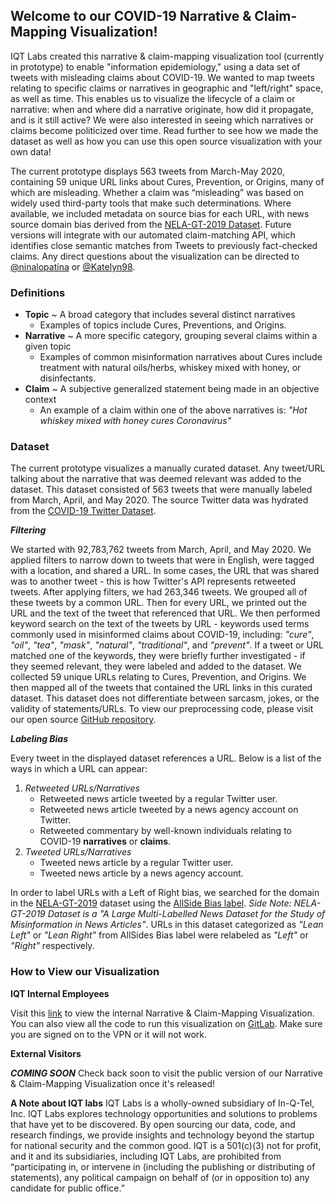 ## Welcome to our COVID-19 Narrative & Claim-Mapping Visualization!

IQT Labs created this narrative & claim-mapping visualization tool (currently in prototype) to enable "information epidemiology," using a data set of tweets with misleading claims about COVID-19. We wanted to map tweets relating to specific claims or narratives in geographic and "left/right" space, as well as time. This enables us to visualize the lifecycle of a claim or narrative: when and where did a narrative originate, how did it propagate, and is it still active? We were also interested in seeing which narratives or claims become politicized over time. Read further to see how we made the dataset as well as how you can use this open source visualization with your own data!

The current prototype displays 563 tweets from March-May 2020, containing 59 unique URL links about Cures, Prevention, or Origins, many of which are misleading. Whether a claim was “misleading” was based on widely used third-party tools that make such determinations. Where available, we included metadata on source bias for each URL, with news source domain bias derived from the [NELA-GT-2019 Dataset](https://dataverse.harvard.edu/dataset.xhtml?persistentId=doi:10.7910/DVN/O7FWPO). Future versions will integrate with our automated claim-matching API, which identifies close semantic matches from Tweets to previously fact-checked claims. Any direct questions about the visualization can be directed to [@ninalopatina](https://github.com/ninalopatina) or [@Katelyn98](https://github.com/katelyn98).

### Definitions

- **Topic** ~ A broad category that includes several distinct narratives
  - Examples of topics include Cures, Preventions, and Origins.
- **Narrative** ~ A more specific category, grouping several claims within a given topic
  - Examples of common misinformation narratives about Cures include treatment with natural oils/herbs, whiskey mixed with honey, or disinfectants. 
 - **Claim** ~ A subjective generalized statement being made in an objective context 
    - An example of a claim within one of the above narratives is: _"Hot whiskey mixed with honey cures Coronavirus"_

### Dataset

The current prototype visualizes a manually curated dataset. Any tweet/URL talking about the narrative that was deemed relevant was added to the dataset. This dataset consisted of 563 tweets that were manually labeled from March, April, and May 2020. The source Twitter data was hydrated from the [COVID-19 Twitter Dataset](https://github.com/echen102/COVID-19-TweetIDs). 

***Filtering***

We started with 92,783,762 tweets from March, April, and May 2020. We applied filters to narrow down to tweets that were in English, were tagged with a location, and shared a URL. In some cases, the URL that was shared was to another tweet - this is how Twitter's API represents retweeted tweets. After applying filters, we had 263,346 tweets. We grouped all of these tweets by a common URL. Then for every URL, we printed out the URL and the text of the tweet that referenced that URL. We then performed keyword search on the text of the tweets by URL - keywords used terms commonly used in misinformed claims about COVID-19, including: _"cure"_, _"oil"_, _"tea"_, _"mask"_, _"natural"_, _"traditional"_, and _"prevent"_. If a tweet or URL matched one of the keywords, they were briefly further investigated - if they seemed relevant, they were labeled and added to the dataset. We collected 59 unique URLs relating to Cures, Prevention, and Origins. We then mapped all of the tweets that contained the URL links in this curated dataset. This dataset does not differentiate between sarcasm, jokes, or the validity of statements/URLs. To view our preprocessing code, please visit our open source [GitHub repository](https://github.com/IQTLabs/ClaimMapping). 

***Labeling Bias***

Every tweet in the displayed dataset references a URL. Below is a list of the ways in which a URL can appear:  
1. *Retweeted URLs/Narratives*  
    * Retweeted news article tweeted by a regular Twitter user.  
    * Retweeted news article tweeted by a news agency account on Twitter.  
    * Retweeted commentary by well-known individuals relating to COVID-19 **narratives** or **claims**.  
2. *Tweeted URLs/Narratives*  
    * Tweeted news article by a regular Twitter user.  
    * Tweeted news article by a news agency account.  
  
In order to label URLs with a Left of Right bias, we searched for the domain in the [NELA-GT-2019](https://dataverse.harvard.edu/dataset.xhtml?persistentId=doi:10.7910/DVN/O7FWPO) dataset using the [AllSide Bias label](www.allsides.com). _Side Note: NELA-GT-2019 Dataset is a "A Large Multi-Labelled News Dataset for the Study of Misinformation in News Articles"_. URLs in this dataset categorized as _"Lean Left"_ or _"Lean Right"_ from AllSides Bias label were relabeled as _"Left"_ or _"Right"_ respectively. 

### How to View our Visualization

**IQT Internal Employees** 

Visit this [link](https://vsrv-plotly.a.internal/claim-mapping/) to view the internal Narrative & Claim-Mapping Visualization. You can also view all the code to run this visualization on [GitLab](https://gitlab.iqt.org/labs/lab41/claim-mapping). Make sure you are signed on to the VPN or it will not work.

**External Visitors** 

***COMING SOON***
Check back soon to visit the public version of our Narrative & Claim-Mapping Visualization once it's released! 


**A Note about IQT labs**
IQT Labs is a wholly-owned subsidiary of In-Q-Tel, Inc. IQT Labs explores technology opportunities and solutions to problems that have yet to be discovered. By open sourcing our data, code, and research findings, we provide insights and technology beyond the startup for national security and the common good.
IQT is a 501(c)(3) not for profit, and it and its subsidiaries, including IQT Labs, are prohibited from “participating in, or intervene in (including the publishing or distributing of statements), any political campaign on behalf of (or in opposition to) any candidate for public office.” 

